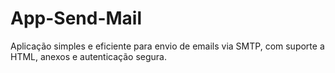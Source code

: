 # App-Send-Mail
Aplicação simples e eficiente para envio de emails via SMTP, com suporte a HTML, anexos e autenticação segura.
